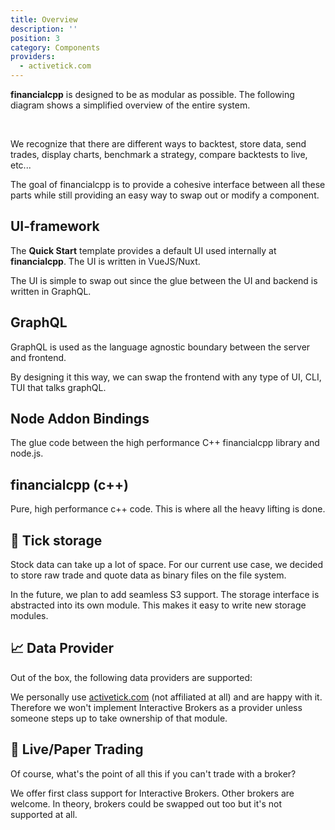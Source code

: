 ```yaml
---
title: Overview
description: ''
position: 3
category: Components
providers:
  - activetick.com
---
```


**financialcpp** is designed to be as modular as possible. The following diagram shows a simplified overview of the entire system.

<img src="/fpp-diagram.png" class="light-img" alt=""/>
<img src="/fpp-diagram-dark.png" class="dark-img" alt=""/>

We recognize that there are different ways to backtest, store data, send trades, display charts, benchmark a strategy, compare backtests to live, etc...

The goal of financialcpp is to provide a cohesive interface between all these parts while still providing an easy way to swap out or modify a component.

## UI-framework
The **Quick Start** template provides a default UI used internally at **financialcpp**. The UI is written in VueJS/Nuxt. 

The UI is simple to swap out since the glue between the UI and backend is written in GraphQL.

## GraphQL
GraphQL is used as the language agnostic boundary between the server and frontend.

By designing it this way, we can swap the frontend with any type of UI, CLI, TUI that talks graphQL.

## Node Addon Bindings
The glue code between the high performance C++ financialcpp library and node.js.

## financialcpp (c++)
Pure, high performance c++ code. This is where all the heavy lifting is done.

## 💾 Tick storage
Stock data can take up a lot of space. For our current use case, we decided to store raw trade and quote data as binary files on the file system.

In the future, we plan to add seamless S3 support. The storage interface is abstracted into its own module. This makes it easy to write new storage modules.

## 📈 Data Provider
Out of the box, the following data providers are supported:

<list :items="providers"></list>

We personally use [activetick.com](activetick.com) (not affiliated at all) and are happy with it. Therefore we won't implement Interactive Brokers as a provider unless someone steps up to take ownership of that module.

## 💸 Live/Paper Trading
Of course, what's the point of all this if you can't trade with a broker?

We offer first class support for Interactive Brokers. Other brokers are welcome. In theory, brokers could be swapped out too but it's not supported at all.